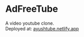 # AdFreeTube  
A video youtube clone.   
Deployed at: <a href = "ayushtube.netlify.app">ayushtube.netlify.app</a> 
